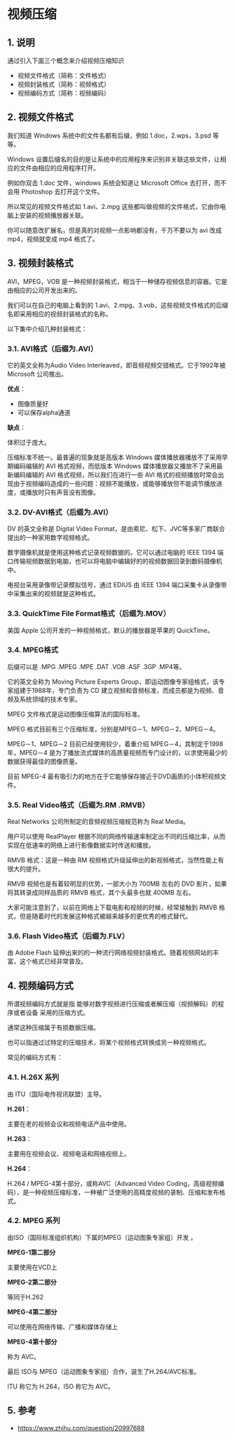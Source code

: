  # 视频压缩

## 1. 说明

通过引入下面三个概念来介绍视频压缩知识
* 视频文件格式（简称：文件格式）
* 视频封装格式（简称：视频格式）
* 视频编码方式（简称：视频编码）

## 2. 视频文件格式

我们知道 Windows 系统中的文件名都有后缀，例如 1.doc，2.wps，3.psd 等等。

Windows 设置后缀名的目的是让系统中的应用程序来识别并关联这些文件，让相应的文件由相应的应用程序打开。

例如你双击 1.doc 文件，windows 系统会知道让 Microsoft Office 去打开，而不会用 Photoshop 去打开这个文件。

所以常见的视频文件格式如 1.avi、2.mpg 这些都叫做视频的文件格式，它由你电脑上安装的视频播放器关联。

你可以随意改扩展名，但是真的对视频一点影响都没有，千万不要以为 avi 改成 mp4，视频就变成 mp4 格式了。

## 3. 视频封装格式

AVI，MPEG，VOB 是一种视频封装格式，相当于一种储存视频信息的容器。它是由相应的公司开发出来的。

我们可以在自己的电脑上看到的 1.avi、2.mpg、3.vob，这些视频文件格式的后缀名即采用相应的视频封装格式的名称。

以下集中介绍几种封装格式：

### 3.1. AVI格式（后缀为.AVI）

它的英文全称为Audio Video Interleaved，即音频视频交错格式。它于1992年被 Microsoft 公司推出。

**优点**：

* 图像质量好
* 可以保存alpha通道

**缺点**：

体积过于庞大。

压缩标准不统一。最普遍的现象就是高版本 Windows 媒体播放器播放不了采用早期编码编辑的 AVI 格式视频，而低版本 Windows 媒体播放器又播放不了采用最新编码编辑的 AVI 格式视频，所以我们在进行一些 AVI 格式的视频播放时常会出现由于视频编码造成的一些问题：视频不能播放，或能够播放但不能调节播放进度，或播放时只有声音没有图像。

### 3.2. DV-AVI格式（后缀为.AVI）

DV 的英文全称是 Digital Video Format，是由索尼、松下、JVC等多家厂商联合提出的一种家用数字视频格式。

数字摄像机就是使用这种格式记录视频数据的。它可以通过电脑的 IEEE 1394 端口传输视频数据到电脑，也可以将电脑中编辑好的的视频数据回录到数码摄像机中。

电视台采用录像带记录模拟信号，通过 EDIUS 由 IEEE 1394 端口采集卡从录像带中采集出来的视频就是这种格式。

### 3.3. QuickTime File Format格式（后缀为.MOV）

美国 Apple 公司开发的一种视频格式，默认的播放器是苹果的 QuickTime。

### 3.4. MPEG格式

后缀可以是  .MPG .MPEG .MPE .DAT .VOB .ASF .3GP .MP4等。

它的英文全称为 Moving Picture Experts Group，即运动图像专家组格式，该专家组建于1988年，专门负责为 CD 建立视频和音频标准，而成员都是为视频、音频及系统领域的技术专家。

MPEG 文件格式是运动图像压缩算法的国际标准。

MPEG 格式目前有三个压缩标准，分别是MPEG－1、MPEG－2、MPEG－4。

MPEG－1、MPEG－2 目前已经使用较少，着重介绍 MPEG－4，其制定于1998年，MPEG－4 是为了播放流式媒体的高质量视频而专门设计的，以求使用最少的数据获得最佳的图像质量。

目前 MPEG-4 最有吸引力的地方在于它能够保存接近于DVD画质的小体积视频文件。

### 3.5. Real Video格式（后缀为.RM .RMVB）

Real Networks 公司所制定的音频视频压缩规范称为 Real Media。

用户可以使用 RealPlayer 根据不同的网络传输速率制定出不同的压缩比率，从而实现在低速率的网络上进行影像数据实时传送和播放。

RMVB 格式：这是一种由 RM 视频格式升级延伸出的新视频格式，当然性能上有很大的提升。

RMVB 视频也是有着较明显的优势，一部大小为 700MB 左右的 DVD 影片，如果将其转录成同样品质的 RMVB 格式，其个头最多也就 400MB 左右。

大家可能注意到了，以前在网络上下载电影和视频的时候，经常接触到 RMVB 格式，但是随着时代的发展这种格式被越来越多的更优秀的格式替代。

### 3.6. Flash Video格式（后缀为.FLV）

由 Adobe Flash 延伸出来的的一种流行网络视频封装格式。随着视频网站的丰富，这个格式已经非常普及。

## 4. 视频编码方式

所谓视频编码方式就是指 能够对数字视频进行压缩或者解压缩（视频解码）的程序或者设备 采用的压缩方式。

通常这种压缩属于有损数据压缩。

也可以指通过过特定的压缩技术，将某个视频格式转换成另一种视频格式。

常见的编码方式有：

### 4.1. H.26X 系列

由 ITU（国际电传视讯联盟）主导。

**H.261**：

主要在老的视频会议和视频电话产品中使用。

**H.263**：

主要用在视频会议、视频电话和网络视频上。

**H.264**：

H.264 / MPEG-4第十部分，或称AVC（Advanced Video Coding，高级视频编码），是一种视频压缩标准，一种被广泛使用的高精度视频的录制、压缩和发布格式。


### 4.2. MPEG 系列

由ISO（国际标准组织机构）下属的MPEG（运动图象专家组）开发 。

**MPEG-1第二部分**

主要使用在VCD上

**MPEG-2第二部分**

等同于H.262

**MPEG-4第二部分**

可以使用在网络传输、广播和媒体存储上

**MPEG-4第十部分**

称为 AVC。

最后 ISO与 MPEG（运动图象专家组）合作，诞生了H.264/AVC标准。

ITU 称它为 H.264，ISO 称它为 AVC。


## 5. 参考

* https://www.zhihu.com/question/20997688